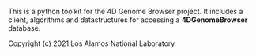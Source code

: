 This is a python toolkit for the 4D Genome Browser project. It includes a client, algorithms and datastructures for accessing a **4DGenomeBrowser** database.

Copyright (c) 2021 Los Alamos National Laboratory
